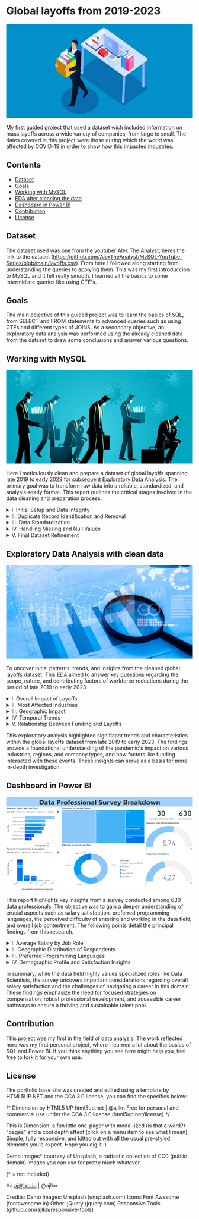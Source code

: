 # Global layoffs from 2019-2023

![First-ETL-EDA-Project](https://github.com/jdmavod/First-ETL-EDA-Project/blob/main/images/layoffs-work.png)

My first guided project that used a dataset wich included information on mass layoffs across a wide variety of companies, from large to small. The dates covered in this project were those during which the world was affected by COVID-19 in order to show how this impacted industries.

## Contents

- [Dataset](#dataset)
- [Goals](#goals)
- [Working with MySQL](#mysql)
- [EDA after cleaning the data](#eda)
- [Dashboard in Power BI](#powerbi)
- [Contribution](contribution)
- [License](#license)

## Dataset <a id="dataset"></a>
The dataset used was one from the youtuber Alex The Analyst, heres the link to the dataset (https://github.com/AlexTheAnalyst/MySQL-YouTube-Series/blob/main/layoffs.csv). From here I followed along starting from understanding the queries to applying them. This was my first introduccion to MySQL and it felt really smooth. I learned all the basics to some intermidiate queries like using CTE's.

## Goals <a id="goals"></a>
The main objective of this guided project was to learn the basics of SQL, from SELECT and FROM statements to advanced queries such as using CTEs and different types of JOINS. As a secondary objective, an exploratory data analysis was performed using the already cleaned data from the dataset to draw some conclusions and answer various questions.

## Working with MySQL <a id="mysql"></a>
![First-ETL-EDA-Project](https://github.com/jdmavod/First-ETL-EDA-Project/blob/main/images/sql-work.png)

Here I meticulously clean and prepare a dataset of global layoffs spanning late 2019 to early 2023 for subsequent Exploratory Data Analysis. The primary goal was to transform raw data into a reliable, standardized, and analysis-ready format. This report outlines the critical stages involved in the data cleaning and preparation process.<br>

<details>
  <summary>I. Initial Setup and Data Integrity</summary><br>
	Objective: To ensure the original dataset remained untouched and to provide a safe working environment for data manipulation.<br><br>
	Action: A duplicate of the original layoffs table, named layoffs_duplicate, was created. This common practice safeguards the source data, which is often live and utilized by multiple users in a business environment.<br><br>
</details>
<details>
  <summary>II. Duplicate Record Identification and Removal</summary><br>
	Objective: To enhance data accuracy by identifying and eliminating redundant records<br><br>
	Action:<br>
	1.- A Common Table Expression (CTE) was employed, utilizing the ROW_NUMBER() window function. This function partitioned data by key columns to assign a sequential integer to each row within its partition.<br><br>
	2.- Analysis of the CTE output revealed duplicate entries.<br><br>
	3.- To manage the cleaning process effectively, a third table, layoffs_duplicate2, was created. This table included the row_num column, facilitating targeted deletion of duplicates.<br><br>
	4.- Duplicate records (where row_num > 1) were then systematically removed from layoffs_duplicate2.<br><br>
</details>
<details>
	<summary>III. Data Standardization</summary><br>
	Objective: To ensure consistency in data representation across various fields, making the data more reliable and easier to analyze.<br><br>
	Action:<br>
	1.- Textual Data Normalization: Various columns underwent standardization. This involved TRIMming leading/trailing whitespace and correcting inconsistencies.<br><br>
	2.- Date Column Transformation: The date column, initially of a TEXT (string) data type, was converted to a DATE data type. This is crucial for accurate chronological analysis and time-series operations.<br><br>
</details>
<details>
	<summary>IV. Handling Missing and Null Values</summary><br>
	Objective: To address empty or null values systematically, thereby improving the dataset's completeness and analytical value.<br><br>
	Action:<br>
	1.- Empty string values in relevant columns were first converted to NULL to ensure uniform handling of missing data.<br><br>
	2.- A SELF JOIN was performed on the layoffs_duplicate2 table, using the company field as the join key. This allowed for the imputation of missing industry information by leveraging non-null industry data from other records pertaining to the same company.<br><br>
</details>
<details>
	<summary>V. Final Dataset Refinement</summary><br>
	Objective: To streamline the dataset for the upcoming EDA phase by removing columns deemed unnecessary or unreliable.<br><br>
	Action:<br>
	1.- total_laid_off and percentage_laid_off: These columns were removed due to a significant number of null values. Retaining them could lead to unreliable insights or misleading visualizations in a potential dashboard, thus they were considered redundant for the planned analysis.<br><br>
	2.- row_number: This column was auxiliary, created specifically for the duplicate removal process. Having served its purpose, it was no longer needed for the subsequent EDA.<br><br>
</details>

## Exploratory Data Analysis with clean data<a id="eda"></a>
![First-ETL-EDA-Project](https://github.com/jdmavod/First-ETL-EDA-Project/blob/main/images/eda-results.png)

To uncover initial patterns, trends, and insights from the cleaned global layoffs dataset. This EDA aimed to answer key questions regarding the scope, nature, and contributing factors of workforce reductions during the period of late 2019 to early 2023.<br>

<details>
	<summary>I. Overall Impact of Layoffs</summary><br>
	1.- Extreme Cases: A notable finding was the occurrence of companies laying off their entire workforce (100% of staff), including some that had previously secured significant funding.<br><br>
	2.- Critical Period: Layoffs were predominantly concentrated between 2020 and 2023, coinciding with the COVID-19 pandemic and its subsequent economic repercussions.<br><br>
	3.- Vulnerability Despite Funding: The data suggests that even well-funded businesses were not immune to the severe economic impact of the COVID-19 crisis, with some ceasing operations entirely.<br><br>
</details>
<details>
	<summary>II. Most Affected Industries</summary><br>
	1.- High-Impact Sectors: Consumer, Retail, and Transportation industries experienced the most substantial impact from layoffs. These sectors often rely on direct consumer interaction, which was heavily disrupted.<br><br>
	2.- Recurring Layoffs: Certain companies appeared repeatedly in top layoff figures across different years, potentially indicating deeper structural issues within those businesses or persistent crises in their respective sectors.<br><br>
</details>
<details>
	<summary>III. Geographic Impact</summary><br>
	1.- Leading Countries: The United States registered the highest total number of layoffs. European nations, including Germany and the United Kingdom, also featured prominently.<br><br>
	2.- Company Stage as a Factor: Post-IPO (publicly traded) companies accounted for a larger share of layoffs compared to early-stage startups. This suggests that larger, more established companies in competitive economies undertook significant cost-cutting measures.<br><br>
</details>
<details>
	<summary>IV. Temporal Trends</summary><br>
	1.- Initial Peak: The highest number of layoffs occurred in March 2020, at the onset of the COVID-19 pandemic.<br><br>
	2.- Subsequent Waves: While the initial shock was significant, smaller waves of layoffs were observed in 2022 and 2023, indicating a prolonged "ripple effect" of the initial crisis.<br><br>
	3.- Progressive Accumulation: The cumulative sum of layoffs demonstrated a substantial increase (48%) between 2020 and 2023, underscoring the sustained impact on the workforce.<br><br>
</details>
<details>
	<summary>V. Relationship Between Funding and Layoffs</summary><br>
	1.- Funding Paradox: A counterintuitive finding was that some companies laying off 100% of their staff had previously raised substantial capital (e.g., over $500 million).<br><br>
	2.- No Direct Correlation: The analysis did not reveal a clear, direct correlation between the amount of funding a company had raised and the extent of its layoffs. Companies with less funding were also observed to have survived.<br><br>
	3.- Insight: This suggests that capital injection alone is not a definitive safeguard against business failure or large-scale layoffs, and adaptability may play a more crucial role.<br><br>
</details>

This exploratory analysis highlighted significant trends and characteristics within the global layoffs dataset from late 2019 to early 2023. The findings provide a foundational understanding of the pandemic's impact on various industries, regions, and company types, and how factors like funding interacted with these events. These insights can serve as a basis for more in-depth investigation.

## Dashboard in Power BI <a id="powerbi"></a>
![First-ETL-EDA-Project](https://github.com/jdmavod/First-ETL-EDA-Project/blob/main/images/bi-dashboard.png)

This report highlights key insights from a survey conducted among 630 data professionals. The objective was to gain a deeper understanding of crucial aspects such as salary satisfaction, preferred programming languages, the perceived difficulty of entering and working in the data field, and overall job contentment. The following points detail the principal findings from this research.

<details>
	<summary>I. Average Salary by Job Role</summary>
	Data Scientists command the highest average salaries, closely followed by Data Engineers and Data Architects. This reflects the significant market demand for professionals skilled in extracting valuable insights and developing predictive models from complex datasets. Their advanced specialization, often encompassing deep knowledge of statistics, machine learning, and programming, typically justifies this higher compensation.<br><br>
	Conversely, roles such as Database Developer and positions held by students or those actively seeking employment show the lowest average salaries. This difference often mirrors the more operational nature of some roles or, in the case of students, a lack of consolidated work experience. While Database Developers are vital for data management, their specialization curve is often perceived as less steep compared to data science-focused roles.
</details>
<details>
	<summary>II. Geographic Distribution of Respondents</summary>
	The majority of the 630 survey participants reside in the United States. This demographic concentration is important because it suggests that the observed findings, particularly regarding salary benchmarks and job role hierarchies, are heavily influenced by US labor market conditions and cultural factors, and may not be directly generalizable to a global scale.<br><br>

Therefore, when interpreting conclusions, such as the salary leadership of Data Scientists, it's crucial to acknowledge this potential US-centric bias. In other countries with different costs of living or varying demand for data professionals, salary differences between roles might be less pronounced, or the ranking of roles by compensation could differ.
</details>
<details>
	<summary>III. Preferred Programming Languages</summary>
	Python stands out as the dominant programming language among the surveyed data professionals. This strong preference underscores Python's critical role as an essential tool in data analysis and data science, aligning with the high demand and compensation for Data Scientists and Data Engineers, particularly within the US market where most respondents are based.<br><br>

While other languages such as R, C/C++, JavaScript, and Java have a smaller footprint in the survey responses, a foundational or even specialized understanding of these languages can still offer competitive advantages. Their relevance may vary depending on the specific job role, industry, or the labor market conditions in different geographical regions.
</details>
<details>
	<summary>IV. Demographic Profile and Satisfaction Insights</summary>
	The average age of respondents is 30 years. Notably, while work-life balance satisfaction is moderate (5.74 out of 10), overall salary satisfaction is relatively low (4.27 out of 10). This discrepancy, even with roles like Data Scientists being well-compensated, suggests that compensation may not be meeting expectations across the board or that dissatisfaction is concentrated in lower-paying roles, posing potential talent retention challenges.<br><br>

Furthermore, the perceived difficulty of entering the data field or performing effectively within it varies, with a significant number of professionals finding it "Neither easy nor difficult" or "Difficult." This highlights a potential need for more effective training programs and mentorship opportunities. Addressing this could help bridge the gap between the high demand for data professionals and the current supply, especially for those in the earlier stages of their careers who form a large part of the respondent base.
</details>

In summary, while the data field highly values specialized roles like Data Scientists, the survey uncovers important considerations regarding overall salary satisfaction and the challenges of navigating a career in this domain. These findings emphasize the need for focused strategies on compensation, robust professional development, and accessible career pathways to ensure a thriving and sustainable talent pool.

## Contribution <a id="contribution"></a>
This project was my first in the field of data analysis. The work reflected here was my first personal project, where I learned a lot about the basics of SQL and Power BI. If you think anything you see here might help you, feel free to fork it for your own use.

## License <a id="license"></a>
The portfolio base site was created and edited using a template by HTML5UP.NET and the CCA 3.0 license, you can find the specifics below:

/*
	Dimension by HTML5 UP
	html5up.net | @ajlkn
	Free for personal and commercial use under the CCA 3.0 license (html5up.net/license)
*/


This is Dimension, a fun little one-pager with modal-ized (is that a word?) "pages" and a cool depth effect (click on a menu item to see what I mean). Simple, fully
responsive, and kitted out with all the usual pre-styled elements you'd expect. Hope you dig it :)

Demo images* courtesy of Unsplash, a radtastic collection of CC0 (public domain) images you can use for pretty much whatever.

(* = not included)

AJ
aj@lkn.io | @ajlkn

Credits:
	Demo Images:
		Unsplash (unsplash.com)
	Icons:
		Font Awesome (fontawesome.io)
	Other:
		jQuery (jquery.com)
		Responsive Tools (github.com/ajlkn/responsive-tools)
